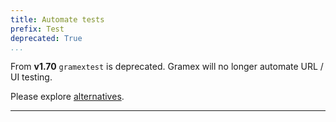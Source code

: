 ```yaml
---
title: Automate tests
prefix: Test
deprecated: True
...
```


From **v1.70** `gramextest` is deprecated. Gramex will no longer automate URL / UI testing.

Please explore [alternatives](https://github.com/atinfo/awesome-test-automation/blob/master/javascript-test-automation.md#web-ui-test-automation).

---

<div style="margin-top:100vh"></div>

Gramex has a pytest plugin that simplifies automated testing.

[TOC]

## Quickstart

Create a `gramextest.yaml` in your app directory that looks like this:

```yaml
urltest:                            # Run tests on URLs without a browser
  - fetch: https://httpbin.org/get?x=1&y=abc
  - code: 200                       # HTTP status should be 200
  - headers:                        # Check the response HTTP headers
      Date: [endswith, GMT, UTC]    #   Date header ends with GMT or UTC
  - json:                           # Check the response as JSON
      args: {x: '1', y: abc}        #   {args: ...} matches this object
      args.x: '1'                   #   {args: {x: ...}} is '1'
```

Run `pytest -s -v`. This runs tests mentioned in `gramextest.yaml`.

<link rel="stylesheet" type="text/css" href="../node_modules/asciinema-player/resources/public/css/asciinema-player.css">
<asciinema-player src="pytest.rec" cols="100" rows="20" idle-time-limit="0.5" autoplay="1"></asciinema-player>

`gramextest.yaml` supports 2 kinds of tests:

- [URL tests](#url-test) that fetch URLs using Python and check the output
- [UI tests](#ui-test) that automate browser and UI interactions via Selenium

## URL test

URL tests begin with a `uitest:` section. These fetch URLs using Python and
check the output.

Here are a few examples:

### Check if page is live

```yaml
uitest:
  - fetch: https://httpbin.org/get    # Fetch this page
    code: 200                         # If it returns a status code 200, it's OK
```

`fetch`: fetch a URL. It accepts either a string URL or a dict of options:

- `url:` request URL
- `params`: URL parameters dict. `params: {x: [1, 2], y: 3}` => `?x=1&x=2&y=3
- `method`: HTTP method. Default: `GET`. `method: POST` sends a POST request
- `headers`: HTTP request headers dict. `headers: {User-Agent: ...}` sends
  the user-agent header
- `user`: Sets `handler.current_user` in Gramex via the `X-Gramex-User` HTTP
  header. E.g. `user: {email: user@example.org}`. This is encrypted using
  `app.settings.cookie_secret` from `gramex.yaml` in the current directory.

`code` [matches](#matching) the HTTP response status code. Some common codes are:

- `code: 200` to check if the page returns valid content
- `code: 302` to check if the page redirects elsewhere
- `code: [is, 401, 403]` to check if the user is not logged in (401) or cannot access the page (403)
- `code: 404` to check if a page is missing
- `code: 500` to check that the server reports an error

### Check if page has text

```yaml
uitest:
  - fetch: https://httpbin.org/get  # Fetch this page
  - text:                           # Check the response text
      - [has, args, headers]        #   Has at least one of these words
      - [has no, hello, world]      #   Has none of these words
```

`text:` matches the response as text. It supports [match operators](#matches).
For example:

- `text: [[has, hello], [not, world]]`: response must have "hello", not "world"
- `text: [match, year 20\d\d]`: response has "year 2000", "year 2001", ...


### Check JSON response

```yaml
uitest:
  - fetch: https://httpbin.org/get  # Fetch this page
  - json:                           # Check the response as JSON
      args: {x: '1', y: abc}        #   {args: ...} matches this object
      args.x: '1'                   #   {args: {x: ...}} is '1'
      args.y: [has, abc]            #   {args: {y: ...}} has the word 'abc'
```

`json:` matches the response as JSON. The value are a dict with keys as
[JMESPath](http://jmespath.org/tutorial.html) selectors, and values as
[matches](#matching).

- `@: [1, 2]}` means the response must exactly be `[1, 2]`. `@` is the response
- `args: {x: 1}` means `response.args == {"x": 1}`
- `args.headers: x` means `response.args.header == "x"`
- `headers."Accept-Encoding": x` means `response.headers["Accept-Encoding"] == "x"`

The values may be any [match operator](#matches).

### Check HTML response

```yaml
uitest:
  - fetch: https://httpbin.org/html # Fetch this page
  - html:                           # Check the response as HTML
      h1: [has, Herman]             #   All <h1> have "Herman" in the text
      p:first-child: [has, cool]    #   First <p> has the word "cool"
      p:                            #   All <p> elements
        class: null                 #     have no class
        .text: [has, cool]          #     and have "cool" in the text
```

`html:` matches the response as HTML. The values are a dict with keys as
[CSS3 selectors](https://www.w3.org/TR/selectors-3/) (not XPath) and values as
[matches](#matching), or dicts of attribute-[matches](#matching).

- `h1: Title`: All H1 tags' text are "Title"
- `h2:first-child: Subtitle`: The first subtitle text is "Subtitle"
- `li.item: [has, Product]`: Each `<li class="item">` has the text "Product"
- `li.item: {class: [has, item]}`: Each `<li class="item">` has the class "item"
- `a: {.text: Link, href: true}`: Each `<a>` has text "Link" and has a href attribute
- `a: {.length: 10}`: There are 10 `<a>` elements

### Check HTTP headers

```yaml
uitest:
  - fetch: https://httpbin.org/get  # Fetch this page
  - headers:                        # Check the response HTTP headers
      Server: true                  #   Server header is present
      Nonexistent: null             #   Nonexistent header is missing
      Date: [endswith, GMT, UTC]    #   Date header ends with GMT or UTC
```

The keys under `header:` match the HTTP header name. The values may be any
[match operator](#matches).

`headers:` matches the HTTP response headers. The values are a dict with keys as
HTTP headers and values as [matches](#matching).

- `Server: true`: response must have a Server header
- `Server: [starts with, Gramex/]`: Server header starts with "Gramex/"

## UI test

UI tests automate browser and UI interactions via Selenium.

### Set up browsers

To set up [UI testing](#ui-test), define a `browsers:` section:

```yaml
# Enable only the browsers you need, and install the drivers
browsers:
  Chrome: true
  Firefox: true
  Edge: true
  Ie: true
  Safari: true
  PhantomJS: true
```

Read how to [download the drivers](https://www.seleniumhq.org/download/) and add
them to your PATH.

Some browsers support additional options. Here is the complete list of options:

```yaml
browsers:
  Chrome:
    headless: true    # Run without displaying browser, in headless mode
    mobile:           # Enable mobileEmulation option
      deviceName: iPhone 6/7/8
  Firefox:
    headless: true    # Run without displaying browser, in headless mode
```

### Check content on page

```yaml
uitest:
  - fetch: https://www.google.com/  # Fetch this URL in the browser
  - title: Google                   # Title should match Google
  - title: [starts with, Goo]       # Title should start with "Goo"
  - find a[href*=privacy]:          # Find the first matching CSS selector
      .text: Privacy                #   The text should match "Privacy"
  - find xpath //input[@title]:     # Find the first matching XPath selector
      name: 'q'                     #   The attribute name= should be "q"
```

`fetch`: fetches the URL via a GET request

`title: <text>`: checks if the document.title [matches the text](#matches).

- `title: Google` => page title must be Google
- `title: [starts with, Goo]` => page title must start with Goo

`find <selector>: {<key>: <value>, ...}` tests the first node matching the
[selector](#selectors). For example:

- `find .item: {.text: hello}` => first `.item` has text exactly as "hello".
- `find .item: {.text: [has, hello]}` => first `.item` contains the text "hello"

The `<selector>` can be CSS (e.g. `find h1.heading`) or XPath (e.g. `find //h1[@class="heading]`)

- `find a.item: ...` => match `<a class="item">`
- `find xpath //a[contains(@class, "item")]: ...` => match `<a class="item">`

The key can be `.text`, which matches the full text content of the node.

- `find .item: {.text: hello}` => match `<p>hello</p>`
- `find .item: {.text: [has, hello]}` => match `<p> hello <b>world</b></p>`

Checking `.text` is the most common use. So you can skip it, and directly specify the value.

- `find .item: hello` => match `<p>hello</p>`
- `find .item: [has, hello]` => match `<p> hello <b>world</b></p>`

The key can be any attribute, like `id`, `class`, etc.

- `find .item: {id: root}` => match `<div class="item" id="root">`
- `find .item: {name: email}` => match `<input class="item" name="email">`

If the key begins with `:`, it matches a property, like `:value`.

- `find .item: {:value: hello}` => matches `<input class="item">` if the value entered is "hello"

If the key is `.length`, it checks the number of nodes matched.

- `find .item: {.length: 3}` => there are 3 `.item` elements
- `find .item: {.length: [greater than, 5]}` => there are 5+ `.item` elements

If the value is `true` or `false`, it checks if the element is present or absent.

- `find .item: true` => page must have a `.item` [selector](#selectors)
- `find .item: false` => page must not have a `.item` [selector](#selectors).
  (You may use `null` instead of `false`)

### Printing

```yaml
uitest:
  - print: .item            # Print the outer HTML of all `.item`s
  - print: xpath //h1       # Print the outer HTML of all H1s
```

`print: <selector>` prints the outer HTML of all matching selectors. This is
useful if the `find:` does not match, and you don't know why, or just want to
see what elements are available.


### Interact with the page

```yaml
uitest:
  - fetch: https://www.google.com/                  # Fetch this URL in the browser
  - clear: xpath //input[@title]                    # Clear existing input text
  - type xpath //input[@title]: gramener            # Type "gramener" in the input
  - hover: xpath //input[@value='Google Search']    # Hover over the Google Search button
  - click: xpath //input[@value='Google Search']    # Click on the Google Search button
```

`click: <selector>`: clicks a [CSS/XPath selector](#selectors).

- `click button.submit`: clicks `<button class="submit">`
- `click xpath //button[text()="Submit"]`: clicks `<button>Submit</button>`

`type <selector>: <text>`: types the text into the [CSS/XPath selector](#selectors)
(if it's an input).

`hover: <selector>`: hover over a [CSS/XPath selector](#selectors).

- `hover button.submit`: clicks `<button class="submit">`
- `hover xpath //button[text()="Submit"]`: clicks `<button>Submit</button>`

`clear: <selector>`: clears the text in the [CSS/XPath selector](#selectors)
(if it's an input).

`scroll: <selector>`: scroll a [CSS/XPath selector](#selectors) into view.

### Interact with the browser

```yaml
uitest:
  - fetch: https://www.google.com/    # Fetch this URL in the browser
  - resize: [800, 600]                # Resize to 800x600
  - fetch: https://gramener.com/      # Fetch another page
  - back: 1                           # Go back 1 page
  - forward: 1                        # Go forward 1 page
```

`resize: [width, height]` resizes the browser window. `width` and `height` are set in pixels.

- `resize: [800, 600]` resizes to 800px by 600px
- `resize: max` maximizes window. **Warning** On remote servers, screen size is unknown.

`back: <n>`: goes back `n` pages

`forward: <n>`: goes forward `n` pages

### Execute code

```yaml
uitest:
  # Run this in Python
  - python:
      import gramex.cache                     # Import any module
      data = gramex.cache.open('data.csv')    # Run any code
      y = data['col'][0]          # Variables persist through the test
      assert y > 0                # Assert conditions in Python
  # Run this in JavaScript
  - script:
      - window.x = y + 1          # Python variables are available in JS
      - return window.x: 1        # Return a value, and check if it is correct
```

`python:` runs Python code.

- `python: print(x)` prints the value of the variable "x"
- `python: x = 2` sets the variable x to 2. This is also available in `script:` as a global

`script:` is a list of JavaScript commands. If it's a string, runs the code. If it's a dict, checks the return values.

- `script: x = 1` sets `window.x` to 1. This is also available in `python:`
- `script: {"return document.title": [has, Gramener]}` checks if `document.title`
  has "Gramener"


## Running tests

To run a test suite, just run `pytest -s -v`. It looks for `gramextest.yaml`
under the current or `tests/` directory and executes the tests.

You can break up tests into multiple `gramextest.*.yaml` files. For example:

- `gramextest.page1.yaml`
- `gramextest.page1.login.yaml`
- `gramextest.page1.search.yaml`
- `gramextest.page2.yaml`
- etc

`pytest -s -v` will run the tests across all of these.

The following command line options are useful:

- `-v` prints the name of each test as it runs
- `-s` prints any print statements in the application directly
- `--pdb` enters debug mode on the first error
- `--tb=no` disables tracebacks.
  `--tb=line` prints 1 line tracebacks.
  `--tb=short` prints short tracebacks.

### Waiting

Actions may take time to perform -- e.g. JavaScript rendering in
[`uitest`](#ui-test). You can wait for certain conditions.

```yaml
uitest:
  - wait: 10                # Wait for 10 seconds
  - wait:
      selector: .chart      # Wait until .chart selector is visible on screen
  - wait:
      script: window.done   # Wait until the page sets window.done to true
  - wait:
      selector: xpath //h3  # Wait for <h3> element
      timeout: 30             #   for a maximum of 30 seconds (default: 10s)
  - wait:
      script: window.done   # Wait until window.done is true
      timeout: 30           #   for a maximum of 30 seconds (default: 10s)
```

The selector may be a [CSS/XPath selector](#selectors).


### Skipping

You can skip tests using `skip: true`. This starts skipping tests. `skip: false`
stops skipping tests. For example:

```yaml
uitest:
  - ...             #   Run this
  - skip: true      # Start skipping
  - ...             #   Skip this
  - ...             #   Skip this
  - skip: false     # Stop skipping
  - ...             #   Run this
  - ...             #   Run this
```


### Debugging

You can stop the test and enter debug mode using `debug`. This lets you inspect
variables in the browser or server, and see why test cases fail.

```yaml
uitest:
  - fetch: ...
  - debug           # Debug the next command
  - ...             #   pytest will pause the 1st action
  - ...             #   pytest WON'T pause the 2nd action
  - debug: true     # Debug EVERY future action
  - ...             #   pytest will pause every action
  - ...             #   pytest will pause every action
  - debug: false    # Stop debug mode
  - ...             #   pytest WON'T pause
  - debug: 2        # Debug the next 2 actions
  - ...             #   pytest will pause the 1st action
  - ...             #   pytest will pause the 2nd action
  - ...             #   pytest WON'T pause after that
```

If you want to stop debugging mid-way, type `mode.debug = 0` in the debugger.
This is the same as `debug: false`.

Run `pytest --pdb` to enter debug mode on the first error. This is useful when
you want to explore the browser state when an error occurs, and to correct your
test cases.


### Naming

By default, tests names are constructed using the actions in the test. For
example, this test:

```yaml
uitest:
  - fetch: https://www.google.com/
    title: Google
```

... gets a name `Chrome #001: fetch: "https://www.google.com/, ...`. This makes
it easy to identify which test is currently running (or failing.)

You can over-ride the name using `name:`. For example:

```yaml
uitest:
  - name: Check Google home page
    fetch: https://www.google.com/
    title: Google
```

... gets a name `Chrome #001: Check Google home page`. This makes it easier to
run specific tests by matching the name via `pytest -k 'pattern'`.

### Grouping

Test cases can be grouped using `mark:`. This makes it easier to selectively run
tests. For example:

```yaml
uitest:
  - mark: group1
  - ...             # This test belongs to group1
  - ...             # This test belongs to group1
  - mark: group2
  - ...             # This test belongs to group2
  - ...             # This test belongs to group2
```

- `pytest -m group1` to only run group1 tests.
- `pytest -m 'group1 or group2'` runs group1 or group2 tests, no others

### Run specific tests

You can run [specific tests](https://docs.pytest.org/en/latest/usage.html#specifying-tests-selecting-tests)
by mentioning its name. For example:

- `pytest -k "home-page"` -- run all tests matching `home-page`
- `pytest -k "home-page AND title"` -- run all tests matching `home-page` AND title

You can run [groups of tests](#grouping) using marks:

- `pytest -m group1` to only run group1 tests.
- `pytest -m 'group1 or group2'` runs group1 or group2 tests, no others


### Test reporting

Install the [pytest-sugar](https://pypi.org/project/pytest-sugar/) plugin to
improve the reporting. It shows progress better, and reports errors and failures
instantly.

Install the [pytest-html](https://pypi.org/project/pytest-html/) plugin to
report pytest output as HTML. Run by using `pytest --html=report.html`.

## Test specification

`urltest:` and `uitest:` are lists of actions to perform. An action can either
do something (like `fetch`, `click`, etc.) or test something (like `headers`,
`text`, etc.)

An action can be defined as a dict of `{command: options}`. For example, the
`fetch:` action can be defined as:

```yaml
urltest:
  - fetch: https://httpbin.org/get?x=1      # fetch: <url>
  - fetch:                                  # fetch: {url: <url>, options}
      url: https://httpbin.org/get
      params: {x: 1}
```

### Selectors

CSS and XPath selectors are both allowed wherever selectors are used in
[`uitest:`](#ui-test). XPath selectors begin with `xpath`. Otherwise, it's a
CSS selector.

- `h1`: CSS to select `<h1>`.
- `xpath //h1`: XPath to select `<h1>`.

Note: <strong>XPath SVG selectors are tricky</strong>. You need to provide a
namespace. Use CSS selectors instead.


### Matches

You can compare the result against a set of values in different ways. For
example, when testing the `text:` of a response, you can use:

- `text: value`: text is exactly equal to "value1"
- `text: true`: text is present
- `text: null`: text is not present
- `text: false`: text is false-y (empty string, zero, False, etc)

... or use a list of `[operator, value]`:

- `text: [is, value]`: text is exactly equal to "value1"
- `text: [has, value]`: text has the string "value"
- `text: [match, v.*e]`: text matches the regular expression "v.*e"
- `text: [starts with, val]`: text starts with "val"
- `text: [ends with, ue]`: text ends with "ue"
- `text: [is not, abc]`: text is not exactly equal to "abc"
- `text: [has no, abc]`: text does not have the string "abc"

... or use a list of `[operator, value1, value2, ...]`.

- `text: [is, value1, value2]`: text is either "value1" or "value2"
- `text: [has, value1, value2]`: text has the string "value1" or "value2"
- `text: [matches, v.*, .*e]`: text matches the regular expression "v.*" or ".*e"
- `text: [starts with, val1, val2]`: text starts with "val1" or "val2"
- `text: [ends with, ue, lue]`: text ends with "ue" or "lue"
- `text: [is not, abc, def]`: text is not exactly equal to "abc" nor "def"
- `text: [does not have, abc, def]`: text does not have the string "abc" nor "def"
- `text: [does not match, a.*, b.*]`: text does not match regex "a.*" nor "b.*"

These matches are **case-insenstive** and **ignore whitespace**. To use
case-sensitive and exact matches, use operators in CAPS. For example:

- `text: [IS, value1]` matches only lowercase "value1", but
- `text: [is, value1]` matches "VALUE1", "Value1", "value1", etc.
- Similarly for other operators.

You can apply multiple operators to a check. The test passes if ALL of them
pass. For example:

```yaml
text: [
  [has, username],                    # The word Username must be present
  [has, password],                    # Password must also be present
  [has no, forbidden, unauthorized],  # Neither forbidden nor unauthorized must match
  [match, login.*button],             # "login" followed by "button" should be present
]
```

These matches can be used in *any* value that we test for, such as `code:`,
`text:`, `headers:` keys, `json:` keys, etc.

For numbers, you can also use `>`, `>=`, `<`, `<=` as operators. For example:

```yaml
json:
  args.count: [['>', 30], ['<=', 50]]    # args.count > 30, and args.count <= 50
```


<script src="../node_modules/asciinema-player/resources/public/js/asciinema-player.js"></script>
